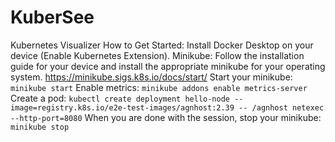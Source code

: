 # KuberSee
Kubernetes Visualizer
How to Get Started: 
Install Docker Desktop on your device (Enable Kubernetes Extension). 
Minikube: Follow the installation guide for your device and install the appropriate minikube for your operating system. https://minikube.sigs.k8s.io/docs/start/ 
Start your minikube: `minikube start`
Enable metrics: `minikube addons enable metrics-server`
Create a pod: 
`kubectl create deployment hello-node --image=registry.k8s.io/e2e-test-images/agnhost:2.39 -- /agnhost netexec --http-port=8080`
When you are done with the session, stop your minikube: `minikube stop`
